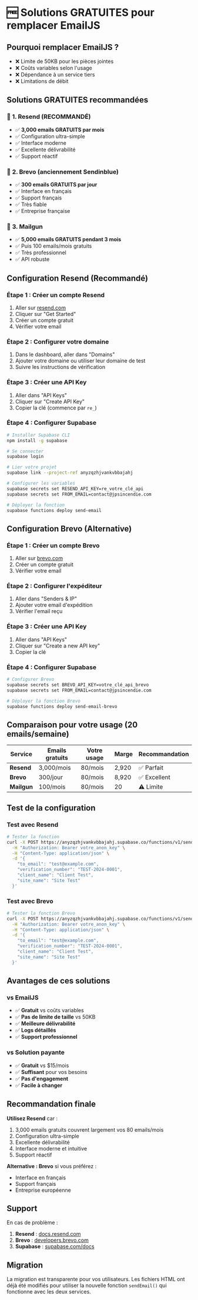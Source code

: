 # 🆓 Solutions GRATUITES pour remplacer EmailJS

## Pourquoi remplacer EmailJS ?

- ❌ Limite de 50KB pour les pièces jointes
- ❌ Coûts variables selon l'usage
- ❌ Dépendance à un service tiers
- ❌ Limitations de débit

## Solutions GRATUITES recommandées

### 🥇 **1. Resend (RECOMMANDÉ)**
- ✅ **3,000 emails GRATUITS par mois**
- ✅ Configuration ultra-simple
- ✅ Interface moderne
- ✅ Excellente délivrabilité
- ✅ Support réactif

### 🥈 **2. Brevo (anciennement Sendinblue)**
- ✅ **300 emails GRATUITS par jour**
- ✅ Interface en français
- ✅ Support français
- ✅ Très fiable
- ✅ Entreprise française

### 🥉 **3. Mailgun**
- ✅ **5,000 emails GRATUITS pendant 3 mois**
- ✅ Puis 100 emails/mois gratuits
- ✅ Très professionnel
- ✅ API robuste

## Configuration Resend (Recommandé)

### Étape 1 : Créer un compte Resend
1. Aller sur [resend.com](https://resend.com)
2. Cliquer sur "Get Started"
3. Créer un compte gratuit
4. Vérifier votre email

### Étape 2 : Configurer votre domaine
1. Dans le dashboard, aller dans "Domains"
2. Ajouter votre domaine ou utiliser leur domaine de test
3. Suivre les instructions de vérification

### Étape 3 : Créer une API Key
1. Aller dans "API Keys"
2. Cliquer sur "Create API Key"
3. Copier la clé (commence par `re_`)

### Étape 4 : Configurer Supabase
```bash
# Installer Supabase CLI
npm install -g supabase

# Se connecter
supabase login

# Lier votre projet
supabase link --project-ref anyzqzhjvankvbbajahj

# Configurer les variables
supabase secrets set RESEND_API_KEY=re_votre_clé_api
supabase secrets set FROM_EMAIL=contact@jpsincendie.com

# Déployer la fonction
supabase functions deploy send-email
```

## Configuration Brevo (Alternative)

### Étape 1 : Créer un compte Brevo
1. Aller sur [brevo.com](https://brevo.com)
2. Créer un compte gratuit
3. Vérifier votre email

### Étape 2 : Configurer l'expéditeur
1. Aller dans "Senders & IP"
2. Ajouter votre email d'expédition
3. Vérifier l'email reçu

### Étape 3 : Créer une API Key
1. Aller dans "API Keys"
2. Cliquer sur "Create a new API key"
3. Copier la clé

### Étape 4 : Configurer Supabase
```bash
# Configurer Brevo
supabase secrets set BREVO_API_KEY=votre_clé_api_brevo
supabase secrets set FROM_EMAIL=contact@jpsincendie.com

# Déployer la fonction Brevo
supabase functions deploy send-email-brevo
```

## Comparaison pour votre usage (20 emails/semaine)

| Service | Emails gratuits | Votre usage | Marge | Recommandation |
|---------|----------------|-------------|-------|----------------|
| **Resend** | 3,000/mois | 80/mois | 2,920 | ✅ Parfait |
| **Brevo** | 300/jour | 80/mois | 8,920 | ✅ Excellent |
| **Mailgun** | 100/mois | 80/mois | 20 | ⚠️ Limite |

## Test de la configuration

### Test avec Resend
```bash
# Tester la fonction
curl -X POST https://anyzqzhjvankvbbajahj.supabase.co/functions/v1/send-email \
  -H "Authorization: Bearer votre_anon_key" \
  -H "Content-Type: application/json" \
  -d '{
    "to_email": "test@example.com",
    "verification_number": "TEST-2024-0001",
    "client_name": "Client Test",
    "site_name": "Site Test"
  }'
```

### Test avec Brevo
```bash
# Tester la fonction Brevo
curl -X POST https://anyzqzhjvankvbbajahj.supabase.co/functions/v1/send-email-brevo \
  -H "Authorization: Bearer votre_anon_key" \
  -H "Content-Type: application/json" \
  -d '{
    "to_email": "test@example.com",
    "verification_number": "TEST-2024-0001",
    "client_name": "Client Test",
    "site_name": "Site Test"
  }'
```

## Avantages de ces solutions

### vs EmailJS
- ✅ **Gratuit** vs coûts variables
- ✅ **Pas de limite de taille** vs 50KB
- ✅ **Meilleure délivrabilité**
- ✅ **Logs détaillés**
- ✅ **Support professionnel**

### vs Solution payante
- ✅ **Gratuit** vs $15/mois
- ✅ **Suffisant** pour vos besoins
- ✅ **Pas d'engagement**
- ✅ **Facile à changer**

## Recommandation finale

**Utilisez Resend** car :
1. 3,000 emails gratuits couvrent largement vos 80 emails/mois
2. Configuration ultra-simple
3. Excellente délivrabilité
4. Interface moderne et intuitive
5. Support réactif

**Alternative : Brevo** si vous préférez :
- Interface en français
- Support français
- Entreprise européenne

## Support

En cas de problème :
1. **Resend** : [docs.resend.com](https://docs.resend.com)
2. **Brevo** : [developers.brevo.com](https://developers.brevo.com)
3. **Supabase** : [supabase.com/docs](https://supabase.com/docs)

## Migration

La migration est transparente pour vos utilisateurs. Les fichiers HTML ont déjà été modifiés pour utiliser la nouvelle fonction `sendEmail()` qui fonctionne avec les deux services. 